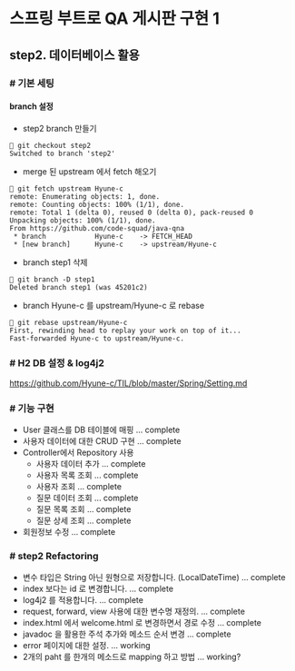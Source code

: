 # 스프링 부트로 QA 게시판 구현 1
## step2. 데이터베이스 활용

### # 기본 세팅
#### branch 설정
- step2 branch 만들기
```shell script
 git checkout step2
Switched to branch 'step2'
```
- merge 된 upstream 에서 fetch 해오기
```shell script
 git fetch upstream Hyune-c
remote: Enumerating objects: 1, done.
remote: Counting objects: 100% (1/1), done.
remote: Total 1 (delta 0), reused 0 (delta 0), pack-reused 0
Unpacking objects: 100% (1/1), done.
From https://github.com/code-squad/java-qna
 * branch            Hyune-c    -> FETCH_HEAD
 * [new branch]      Hyune-c    -> upstream/Hyune-c
```
- branch step1 삭제
```shell script
 git branch -D step1
Deleted branch step1 (was 45201c2)
```
- branch Hyune-c 를 upstream/Hyune-c 로 rebase
```shell script
 git rebase upstream/Hyune-c
First, rewinding head to replay your work on top of it...
Fast-forwarded Hyune-c to upstream/Hyune-c.
```

### # H2 DB 설정 & log4j2

https://github.com/Hyune-c/TIL/blob/master/Spring/Setting.md


### # 기능 구현
- User 클래스를 DB 테이블에 매핑 ... complete
- 사용자 데이터에 대한 CRUD 구현 ... complete
- Controller에서 Repository 사용
    - 사용자 데이터 추가 ... complete
    - 사용자 목록 조회 ... complete
    - 사용자 조회 ... complete
    - 질문 데이터 조회 ... complete
    - 질문 목록 조회 ... complete
    - 질문 상세 조회 ... complete
- 회원정보 수정 ... complete

### # step2 Refactoring
- 변수 타입은 String 아닌 원형으로 저장합니다. (LocalDateTime) ... complete
- index 보다는 id 로 변경합니다. ... complete
- log4j2 를 적용합니다. ... complete
- request, forward, view 사용에 대한 변수명 재정의. ... complete 
- index.html 에서 welcome.html 로 변경하면서 경로 수정 ... complete
- javadoc 을 활용한 주석 추가와 메소드 순서 변경 ... complete
- error 페이지에 대한 설정. ... working
- 2개의 paht 를 한개의 메소드로 mapping 하고 방법 ... working?
